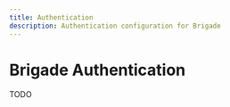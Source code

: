 ```yaml
---
title: Authentication
description: Authentication configuration for Brigade
---
```


# Brigade Authentication

TODO
